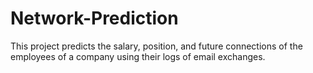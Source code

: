 # Network-Prediction
This project predicts the salary, position, and future connections of the employees of a company using their logs of email exchanges.
